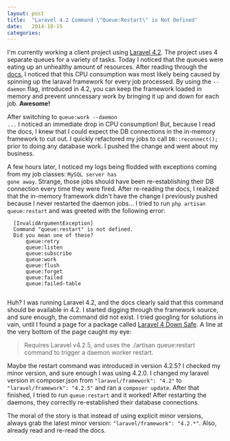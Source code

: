 ```yaml
---
layout: post
title:  "Laravel 4.2 Command \"Queue:Restart\" is Not Defined"
date:   2014-10-15
categories:
---
```


I'm currently working a client project using [Laravel 4.2](http://laravel.com/docs/4.2/). The project uses 4 separate queues for a variety of tasks. Today I noticed that the queues were eating up an unhealthy amount of resources. After reading through the [docs](http://laravel.com/docs/4.2/queues), I noticed that this CPU consumption was most likely being caused by spinning up the laraval framework for every job processed. By using the <code class="language-*">--daemon</code> flag, introduced in 4.2, you can keep the framework loaded in memory and prevent unncessary work by bringing it up and down for each job. **Awesome!**

After switching to <code class="language-*">queue:work --daemon ...</code> I noticed an immediate drop in CPU consumption! But, because I read the docs, I knew that I could expect the DB connections in the in-memory framework to cut out. I quickly refactored my jobs to call <code class="language-*">DB::reconnect();</code> prior to doing any database work. I pushed the change and went about my business.

A few hours later, I noticed my logs being flodded with exceptions coming from my job classes: <code class="language-*">MySQL server has gone away</code>. Strange, those jobs should have been re-establishing their DB connection every time they were fired. After re-reading the docs, I realized that the in-memory framework didn't have the change I previously pushed because I never restarted the daemon jobs... I tried to run <code class="language-*">php artisan queue:restart</code> and was greeted with the following error:

<pre><code class="language-*">  [InvalidArgumentException]               
  Command "queue:restart" is not defined.  
  Did you mean one of these?               
      queue:retry                          
      queue:listen                         
      queue:subscribe                      
      queue:work                           
      queue:flush                          
      queue:forget                         
      queue:failed                         
      queue:failed-table                   
                                           </code></pre>

Huh? I was running Laravel 4.2, and the docs clearly said that this command should be available in 4.2. I started digging through the framework source, and sure enough, the command did not exist. I tried googling for solutions in vain, until I found a page for a package called [Laravel 4 Down Safe](http://packalyst.com/packages/package/valorin/l4-down-safe). A line at the very bottom of the page caught my eye:

> Requires Laravel v4.2.5, and uses the ./artisan queue:restart command to trigger a daemon worker restart.

Maybe the restart command was introduced in version 4.2.5? I checked my minor version, and sure enough I was using 4.2.0. I changed my laravel version in composer.json from <code class="language-*">"laravel/framework": "4.2"</code> to <code class="language-*">"laravel/framework": "4.2.5"</code> and ran a <code class="language-*">composer update</code>. After that finished, I tried to run <code class="language-*">queue:restart</code> and it worked! After restarting the daemons, they correctly re-established their database connections.

The moral of the story is that instead of using explicit minor versions, always grab the latest minor version: <code class="language-*">"laravel/framework": "4.2.*"</code>. Also, already read and re-read the docs.